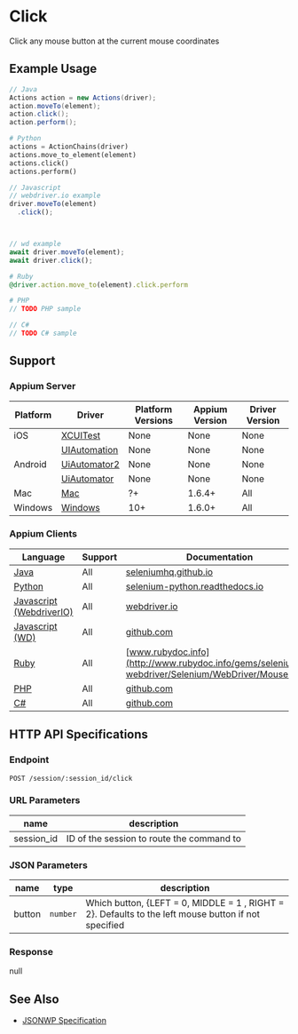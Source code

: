 # Click

Click any mouse button at the current mouse coordinates

## Example Usage

```java
// Java
Actions action = new Actions(driver);
action.moveTo(element);
action.click();
action.perform();

```

```python
# Python
actions = ActionChains(driver)
actions.move_to_element(element)
actions.click()
actions.perform()

```

```javascript
// Javascript
// webdriver.io example
driver.moveTo(element)
  .click();



// wd example
await driver.moveTo(element);
await driver.click();

```

```ruby
# Ruby
@driver.action.move_to(element).click.perform

```

```php
# PHP
// TODO PHP sample

```

```csharp
// C#
// TODO C# sample

```

## Support

### Appium Server

| Platform | Driver                                                   | Platform Versions | Appium Version | Driver Version |
| -------- | -------------------------------------------------------- | ----------------- | -------------- | -------------- |
| iOS      | [XCUITest](/docs/en/drivers/ios-xcuitest.md)             | None              | None           | None           |
|          | [UIAutomation](/docs/en/drivers/ios-uiautomation.md)     | None              | None           | None           |
| Android  | [UiAutomator2](/docs/en/drivers/android-uiautomator2.md) | None              | None           | None           |
|          | [UiAutomator](/docs/en/drivers/android-uiautomator.md)   | None              | None           | None           |
| Mac      | [Mac](/docs/en/drivers/mac.md)                           | ?+                | 1.6.4+         | All            |
| Windows  | [Windows](/docs/en/drivers/windows.md)                   | 10+               | 1.6.0+         | All            |

### Appium Clients

| Language                                                             | Support | Documentation                                                                                                                               |
| -------------------------------------------------------------------- | ------- | ------------------------------------------------------------------------------------------------------------------------------------------- |
| [Java](https://github.com/appium/java-client/releases/latest)        | All     | [seleniumhq.github.io](https://seleniumhq.github.io/selenium/docs/api/java/org/openqa/selenium/interactions/Actions.html#click--)           |
| [Python](https://github.com/appium/python-client/releases/latest)    | All     | [selenium-python.readthedocs.io](http://selenium-python.readthedocs.io/api.html#selenium.webdriver.common.action_chains.ActionChains.click) |
| [Javascript (WebdriverIO)](http://webdriver.io/index.html)           | All     | [webdriver.io](http://webdriver.io/api/action/click.html)                                                                                   |
| [Javascript (WD)](https://github.com/admc/wd/releases/latest)        | All     | [github.com](https://github.com/admc/wd/blob/master/lib/commands.js#L1665)                                                                  |
| [Ruby](https://github.com/appium/ruby_lib/releases/latest)           | All     | [www.rubydoc.info](http://www.rubydoc.info/gems/selenium-webdriver/Selenium/WebDriver/Mouse:click)                                          |
| [PHP](https://github.com/appium/php-client/releases/latest)          | All     | [github.com](https://github.com/appium/php-client/)                                                                                         |
| [C#](https://github.com/appium/appium-dotnet-driver/releases/latest) | All     | [github.com](https://github.com/appium/appium-dotnet-driver/)                                                                               |

## HTTP API Specifications

### Endpoint

`POST /session/:session_id/click`

### URL Parameters

| name       | description                               |
| ---------- | ----------------------------------------- |
| session_id | ID of the session to route the command to |

### JSON Parameters

| name   | type     | description                                                                                          |
| ------ | -------- | ---------------------------------------------------------------------------------------------------- |
| button | `number` | Which button, {LEFT = 0, MIDDLE = 1 , RIGHT = 2}. Defaults to the left mouse button if not specified |

### Response

null

## See Also

* [JSONWP Specification](https://github.com/SeleniumHQ/selenium/wiki/JsonWireProtocol#sessionsessionidclick)